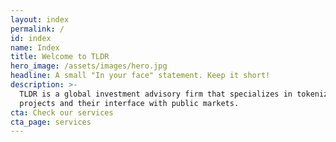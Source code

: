 ```yaml
---
layout: index
permalink: /
id: index
name: Index
title: Welcome to TLDR
hero_image: /assets/images/hero.jpg
headline: A small "In your face" statement. Keep it short!
description: >-
  TLDR is a global investment advisory firm that specializes in tokenization
  projects and their interface with public markets.
cta: Check our services
cta_page: services
---
```


